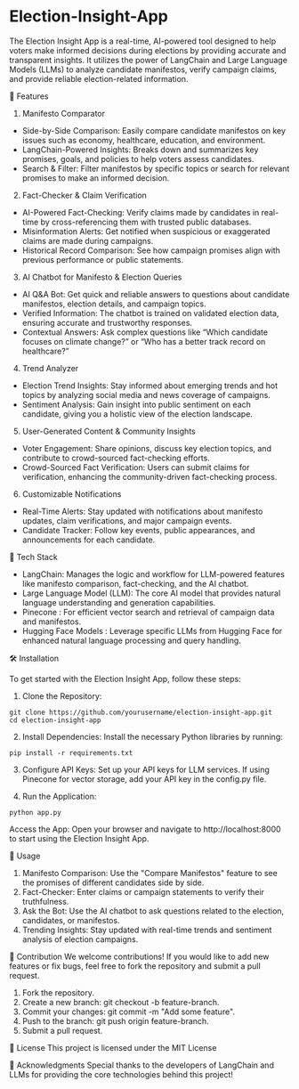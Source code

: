 # Election-Insight-App

The Election Insight App is a real-time, AI-powered tool designed to help voters make informed decisions during elections by providing accurate and transparent insights. It utilizes the power of LangChain and Large Language Models (LLMs) to analyze candidate manifestos, verify campaign claims, and provide reliable election-related information.

🚀 Features

1. Manifesto Comparator
- Side-by-Side Comparison: Easily compare candidate manifestos on key issues such as economy, healthcare, education, and environment.
- LangChain-Powered Insights: Breaks down and summarizes key promises, goals, and policies to help voters assess candidates.
- Search & Filter: Filter manifestos by specific topics or search for relevant promises to make an informed decision.
  
2. Fact-Checker & Claim Verification
- AI-Powered Fact-Checking: Verify claims made by candidates in real-time by cross-referencing them with trusted public databases.
- Misinformation Alerts: Get notified when suspicious or exaggerated claims are made during campaigns.
- Historical Record Comparison: See how campaign promises align with previous performance or public statements.
  
3. AI Chatbot for Manifesto & Election Queries
- AI Q&A Bot: Get quick and reliable answers to questions about candidate manifestos, election details, and campaign topics.
- Verified Information: The chatbot is trained on validated election data, ensuring accurate and trustworthy responses.
- Contextual Answers: Ask complex questions like “Which candidate focuses on climate change?” or “Who has a better track record on healthcare?”
  
4. Trend Analyzer
- Election Trend Insights: Stay informed about emerging trends and hot topics by analyzing social media and news coverage of campaigns.
- Sentiment Analysis: Gain insight into public sentiment on each candidate, giving you a holistic view of the election landscape.
  
5. User-Generated Content & Community Insights
- Voter Engagement: Share opinions, discuss key election topics, and contribute to crowd-sourced fact-checking efforts.
- Crowd-Sourced Fact Verification: Users can submit claims for verification, enhancing the community-driven fact-checking process.
  
6. Customizable Notifications
- Real-Time Alerts: Stay updated with notifications about manifesto updates, claim verifications, and major campaign events.
- Candidate Tracker: Follow key events, public appearances, and announcements for each candidate.
  
🔧 Tech Stack
- LangChain: Manages the logic and workflow for LLM-powered features like manifesto comparison, fact-checking, and the AI chatbot.
- Large Language Model (LLM): The core AI model that provides natural language understanding and generation capabilities.
- Pinecone : For efficient vector search and retrieval of campaign data and manifestos.
- Hugging Face Models : Leverage specific LLMs from Hugging Face for enhanced natural language processing and query handling.
  

🛠️ Installation

To get started with the Election Insight App, follow these steps:

1. Clone the Repository:
```
git clone https://github.com/yourusername/election-insight-app.git
cd election-insight-app
```

2. Install Dependencies: Install the necessary Python libraries by running:
```
pip install -r requirements.txt
```

3. Configure API Keys:
Set up your API keys for LLM services.
If using Pinecone for vector storage, add your API key in the config.py file.

4. Run the Application:
```
python app.py
```

Access the App: Open your browser and navigate to http://localhost:8000 to start using the Election Insight App.

🤖 Usage
1. Manifesto Comparison: Use the "Compare Manifestos" feature to see the promises of different candidates side by side.
2. Fact-Checker: Enter claims or campaign statements to verify their truthfulness.
3. Ask the Bot: Use the AI chatbot to ask questions related to the election, candidates, or manifestos.
4. Trending Insights: Stay updated with real-time trends and sentiment analysis of election campaigns.

🌟 Contribution
We welcome contributions! If you would like to add new features or fix bugs, feel free to fork the repository and submit a pull request.

1. Fork the repository.
2. Create a new branch: git checkout -b feature-branch.
3. Commit your changes: git commit -m "Add some feature".
4. Push to the branch: git push origin feature-branch.
5. Submit a pull request.

📄 License
This project is licensed under the MIT License

🙌 Acknowledgments
Special thanks to the developers of LangChain and LLMs for providing the core technologies behind this project!
